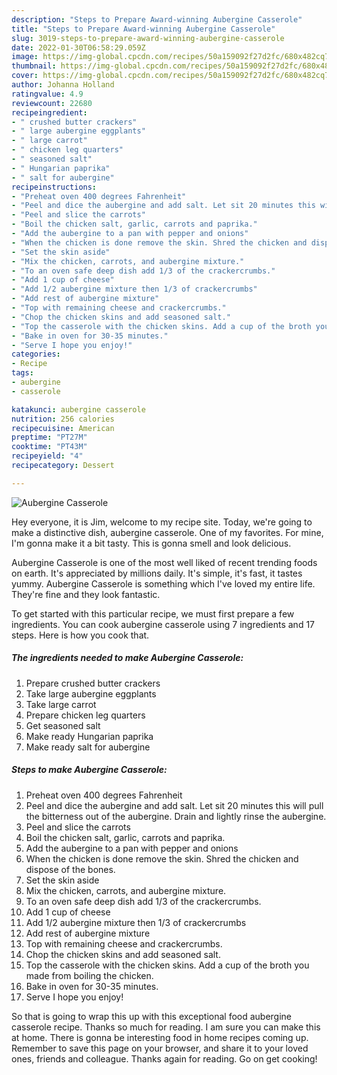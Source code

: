 ```yaml
---
description: "Steps to Prepare Award-winning Aubergine Casserole"
title: "Steps to Prepare Award-winning Aubergine Casserole"
slug: 3019-steps-to-prepare-award-winning-aubergine-casserole
date: 2022-01-30T06:58:29.059Z
image: https://img-global.cpcdn.com/recipes/50a159092f27d2fc/680x482cq70/aubergine-casserole-recipe-main-photo.jpg
thumbnail: https://img-global.cpcdn.com/recipes/50a159092f27d2fc/680x482cq70/aubergine-casserole-recipe-main-photo.jpg
cover: https://img-global.cpcdn.com/recipes/50a159092f27d2fc/680x482cq70/aubergine-casserole-recipe-main-photo.jpg
author: Johanna Holland
ratingvalue: 4.9
reviewcount: 22680
recipeingredient:
- " crushed butter crackers"
- " large aubergine eggplants"
- " large carrot"
- " chicken leg quarters"
- " seasoned salt"
- " Hungarian paprika"
- " salt for aubergine"
recipeinstructions:
- "Preheat oven 400 degrees Fahrenheit"
- "Peel and dice the aubergine and add salt. Let sit 20 minutes this will pull the bitterness out of the aubergine. Drain and lightly rinse the aubergine."
- "Peel and slice the carrots"
- "Boil the chicken salt, garlic, carrots and paprika."
- "Add the aubergine to a pan with pepper and onions"
- "When the chicken is done remove the skin. Shred the chicken and dispose of the bones."
- "Set the skin aside"
- "Mix the chicken, carrots, and aubergine mixture."
- "To an oven safe deep dish add 1/3 of the crackercrumbs."
- "Add 1 cup of cheese"
- "Add 1/2 aubergine mixture then 1/3 of crackercrumbs"
- "Add rest of aubergine mixture"
- "Top with remaining cheese and crackercrumbs."
- "Chop the chicken skins and add seasoned salt."
- "Top the casserole with the chicken skins. Add a cup of the broth you made from boiling the chicken."
- "Bake in oven for 30-35 minutes."
- "Serve I hope you enjoy!"
categories:
- Recipe
tags:
- aubergine
- casserole

katakunci: aubergine casserole 
nutrition: 256 calories
recipecuisine: American
preptime: "PT27M"
cooktime: "PT43M"
recipeyield: "4"
recipecategory: Dessert

---
```



![Aubergine Casserole](https://img-global.cpcdn.com/recipes/50a159092f27d2fc/680x482cq70/aubergine-casserole-recipe-main-photo.jpg)

Hey everyone, it is Jim, welcome to my recipe site. Today, we're going to make a distinctive dish, aubergine casserole. One of my favorites. For mine, I'm gonna make it a bit tasty. This is gonna smell and look delicious.



Aubergine Casserole is one of the most well liked of recent trending foods on earth. It's appreciated by millions daily. It's simple, it's fast, it tastes yummy. Aubergine Casserole is something which I've loved my entire life. They're fine and they look fantastic.


To get started with this particular recipe, we must first prepare a few ingredients. You can cook aubergine casserole using 7 ingredients and 17 steps. Here is how you cook that.

<!--inarticleads1-->

##### The ingredients needed to make Aubergine Casserole:

1. Prepare  crushed butter crackers
1. Take  large aubergine eggplants
1. Take  large carrot
1. Prepare  chicken leg quarters
1. Get  seasoned salt
1. Make ready  Hungarian paprika
1. Make ready  salt for aubergine




<!--inarticleads2-->

##### Steps to make Aubergine Casserole:

1. Preheat oven 400 degrees Fahrenheit
1. Peel and dice the aubergine and add salt. Let sit 20 minutes this will pull the bitterness out of the aubergine. Drain and lightly rinse the aubergine.
1. Peel and slice the carrots
1. Boil the chicken salt, garlic, carrots and paprika.
1. Add the aubergine to a pan with pepper and onions
1. When the chicken is done remove the skin. Shred the chicken and dispose of the bones.
1. Set the skin aside
1. Mix the chicken, carrots, and aubergine mixture.
1. To an oven safe deep dish add 1/3 of the crackercrumbs.
1. Add 1 cup of cheese
1. Add 1/2 aubergine mixture then 1/3 of crackercrumbs
1. Add rest of aubergine mixture
1. Top with remaining cheese and crackercrumbs.
1. Chop the chicken skins and add seasoned salt.
1. Top the casserole with the chicken skins. Add a cup of the broth you made from boiling the chicken.
1. Bake in oven for 30-35 minutes.
1. Serve I hope you enjoy!




So that is going to wrap this up with this exceptional food aubergine casserole recipe. Thanks so much for reading. I am sure you can make this at home. There is gonna be interesting food in home recipes coming up. Remember to save this page on your browser, and share it to your loved ones, friends and colleague. Thanks again for reading. Go on get cooking!
